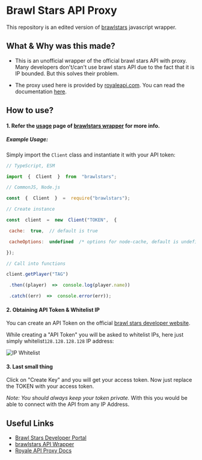 # Brawl Stars API Proxy
This repository is an edited version of [brawlstars](https://www.npmjs.com/package/brawlstars) javascript wrapper.

## What & Why was this made?
- This is an unofficial wrapper of the official brawl stars API with proxy.
Many developers don't/can't use brawl stars API due to the fact that it is IP bounded. But this solves their problem.

- The proxy used here is provided by [royaleapi.com](https://royaleapi.com/).
 You can read the documentation [here](https://docs.royaleapi.com/#/proxy).

## How to use?

#### 1. Refer the [usage](https://www.npmjs.com/package/brawlstars#usage) page of [brawlstars wrapper](https://www.npmjs.com/package/brawlstars) for more info.

##### Example Usage:
Simply import the `Client` class and instantiate it with your API token:
```js
// TypeScript, ESM

import  {  Client  }  from  "brawlstars";

// CommonJS, Node.js

const  {  Client  }  =  require("brawlstars");

// Create instance

const  client  =  new  Client("TOKEN",  { 

 cache:  true,  // default is true

 cacheOptions:  undefined  /* options for node-cache, default is undefined. */

});

// Call into functions

client.getPlayer("TAG")

 .then((player)  =>  console.log(player.name))

 .catch((err)  =>  console.error(err));
```

#### 2. Obtaining API Token & Whitelist IP
You can create an API Token on the official [brawl stars developer website](https://developer.brawlstars.com/#/getting-started).

While creating a "API Token" you will be asked to whitelist IPs, here just simply whitelist`128.128.128.128` IP address:

![IP Whitelist](https://iili.io/fAdhOu.png)

#### 3. Last small thing
Click on "Create Key" and you will get your access token.
Now just replace the TOKEN with your access token.

*Note: You should always keep your token private.*
With this you would be able to connect with the API from any IP Address.

## Useful Links

 - [Brawl Stars Developer Portal](https://developer.brawlstars.com/#/getting-started)
 - [brawlstars API Wrapper](https://www.npmjs.com/package/brawlstars)
- [Royale API Proxy Docs](https://docs.royaleapi.com/#/proxy)
